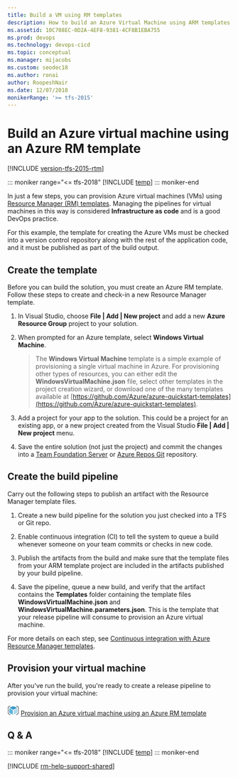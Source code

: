 ```yaml
---
title: Build a VM using RM templates
description: How to build an Azure Virtual Machine using ARM templates in Azure Pipelines and Team Foundation Server (TFS).
ms.assetid: 10C708EC-0D2A-4EF8-9381-4CF8B1EBA755
ms.prod: devops
ms.technology: devops-cicd
ms.topic: conceptual
ms.manager: mijacobs
ms.custom: seodec18
ms.author: ronai
author: RoopeshNair
ms.date: 12/07/2018
monikerRange: '>= tfs-2015'
---
```


# Build an Azure virtual machine using an Azure RM template

[!INCLUDE [version-tfs-2015-rtm](../../../includes/version-tfs-2015-rtm.md)]

::: moniker range="<= tfs-2018"
[!INCLUDE [temp](../../../includes/concept-rename-note.md)]
::: moniker-end

In just a few steps, you can provision Azure virtual machines (VMs)
using [Resource Manager (RM) templates](https://azure.microsoft.com/documentation/articles/resource-group-template-deploy/).
Managing the pipelines for virtual machines in this
way is considered **Infrastructure as code** and is
a good DevOps practice.

For this example, the template for creating the Azure
VMs must be checked into a version control repository
along with the rest of the application code, and it
must be published as part of the build output.

## Create the template 

Before you can build the solution, you must create an Azure RM template.
Follow these steps to create and check-in a new Resource Manager template.

1. In Visual Studio, choose **File | Add | New project** and add a
   new **Azure Resource Group** project to your solution.

1. When prompted for an Azure template, select **Windows Virtual Machine**.

   > The **Windows Virtual Machine** template is a simple example of
   provisioning a single virtual machine in Azure.
   For provisioning other types of resources, you can either edit the
   **WindowsVirtualMachine.json** file, select other
   templates in the project creation wizard, or download one
   of the many templates available at
   [https://github.com/Azure/azure-quickstart-templates](https://github.com/Azure/azure-quickstart-templates).

1. Add a project for your app to the solution. This could be
   a project for an existing app, or a new project created from the
   Visual Studio **File | Add | New project** menu.

1. Save the entire solution (not just the project) and 
   commit the changes into a [Team Foundation Server](../../../../repos/tfvc/index.md) or 
   [Azure Repos Git](../../../../repos/git/index.md) repository.

## Create the build pipeline

Carry out the following steps to publish an artifact with the Resource Manager template files.

1. Create a new build pipeline for the solution you just checked into a TFS or Git repo.

1. Enable continuous integration (CI) to tell the system to queue a build whenever someone on your team commits or checks in new code.

1. Publish the artifacts from the build and make sure that the template files from your ARM template project are included in the artifacts published by your build pipeline.

1. Save the pipeline, queue a new build, and verify that the artifact contains the **Templates** folder containing the template files **WindowsVirtualMachine.json** and **WindowsVirtualMachine.parameters.json**. This is the template that your release pipeline will consume to provision an Azure virtual machine.

For more details on each step, see [Continuous integration with Azure Resource Manager templates](/azure/azure-resource-manager/resource-manager-tutorial-use-azure-pipelines#prerequisites).

## Provision your virtual machine

After you've run the build, you're ready to create a release pipeline to provision your virtual machine:

![icon](../../../tasks/deploy/media/azure-resource-group-deployment-icon.png) [Provision an Azure virtual machine using an Azure RM template](deploy-provision-azure-vm.md)

## Q & A

<!-- BEGINSECTION class="md-qanda" -->

::: moniker range="<= tfs-2018"
[!INCLUDE [temp](../../../includes/qa-versions.md)]
::: moniker-end

<!-- ENDSECTION -->

[!INCLUDE [rm-help-support-shared](../../../includes/rm-help-support-shared.md)]

